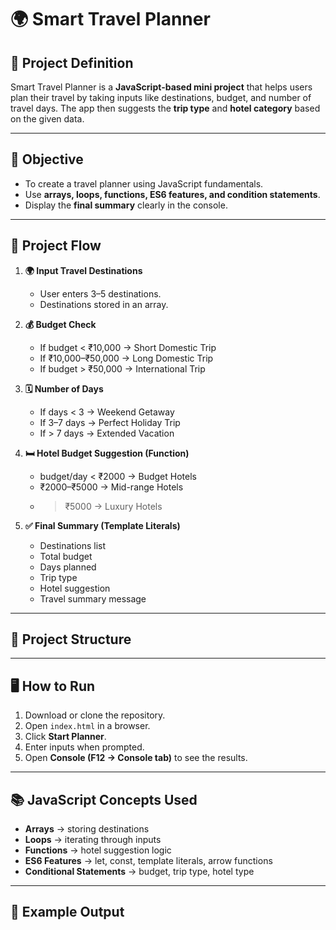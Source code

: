 # 🌍 Smart Travel Planner

## 📌 Project Definition
Smart Travel Planner is a **JavaScript-based mini project** that helps users plan their travel by taking inputs like destinations, budget, and number of travel days. The app then suggests the **trip type** and **hotel category** based on the given data.

---

## 🎯 Objective
- To create a travel planner using JavaScript fundamentals.  
- Use **arrays, loops, functions, ES6 features, and condition statements**.  
- Display the **final summary** clearly in the console.  

---

## 🧩 Project Flow
1. **🌍 Input Travel Destinations**  
   - User enters 3–5 destinations.  
   - Destinations stored in an array.  

2. **💰 Budget Check**  
   - If budget < ₹10,000 → Short Domestic Trip  
   - If ₹10,000–₹50,000 → Long Domestic Trip  
   - If budget > ₹50,000 → International Trip  

3. **🗓️ Number of Days**  
   - If days < 3 → Weekend Getaway  
   - If 3–7 days → Perfect Holiday Trip  
   - If > 7 days → Extended Vacation  

4. **🛏️ Hotel Budget Suggestion (Function)**  
   - budget/day < ₹2000 → Budget Hotels  
   - ₹2000–₹5000 → Mid-range Hotels  
   - > ₹5000 → Luxury Hotels  

5. **✅ Final Summary (Template Literals)**  
   - Destinations list  
   - Total budget  
   - Days planned  
   - Trip type  
   - Hotel suggestion  
   - Travel summary message  

---

## 📂 Project Structure

---

## 🖥️ How to Run
1. Download or clone the repository.  
2. Open `index.html` in a browser.  
3. Click **Start Planner**.  
4. Enter inputs when prompted.  
5. Open **Console (F12 → Console tab)** to see the results.  

---

## 📚 JavaScript Concepts Used
- **Arrays** → storing destinations  
- **Loops** → iterating through inputs  
- **Functions** → hotel suggestion logic  
- **ES6 Features** → let, const, template literals, arrow functions  
- **Conditional Statements** → budget, trip type, hotel type  

---

## 📝 Example Output
